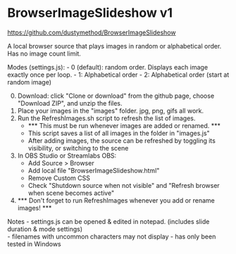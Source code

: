 # BrowserImageSlideshow v1
https://github.com/dustymethod/BrowserImageSlideshow

A local browser source that plays images in random or alphabetical order. Has no image count limit.

Modes (settings.js):
    - 0 (default): random order. Displays each image exactly once per loop.
    - 1: Alphabetical order
    - 2: Alphabetical order (start at random image)

0. Download: click "Clone or download" from the github page, choose "Download ZIP", and unzip the files.
1. Place your images in the "images" folder. jpg, png, gifs all work.
2. Run the RefreshImages.sh script to refresh the list of images.
    - *** This must be run whenever images are added or renamed. ***
    - This script saves a list of all images in the folder in "images.js"
    - After adding images, the source can be refreshed by toggling its visibility, or switching to the scene
3. In OBS Studio or Streamlabs OBS:
    - Add Source > Browser
    - Add local file "BrowserImageSlideshow.html"
    - Remove Custom CSS
    - Check "Shutdown source when not visible" and "Refresh browser when scene becomes active"
4. *** Don't forget to run RefreshImages whenever you add or rename images! ***

Notes
    - settings.js can be opened & edited in notepad. (includes slide duration & mode settings)    
    - filenames with uncommon characters may not display
    - has only been tested in Windows
